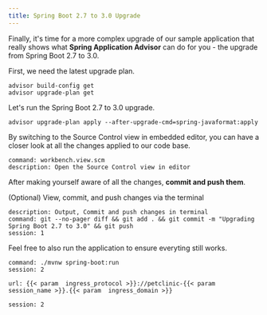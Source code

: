 ```yaml
---
title: Spring Boot 2.7 to 3.0 Upgrade
---
```


Finally, it's time for a more complex upgrade of our sample application that really shows what **Spring Application Advisor** can do for you - the upgrade from Spring Boot 2.7 to 3.0.


First, we need the latest upgrade plan.
```execute
advisor build-config get
advisor upgrade-plan get 
```

Let's run the Spring Boot 2.7 to 3.0 upgrade.
```execute
advisor upgrade-plan apply --after-upgrade-cmd=spring-javaformat:apply
```

By switching to the Source Control view in embedded editor, you can have a closer look at all the changes applied to our code base.
```editor:execute-command
command: workbench.view.scm
description: Open the Source Control view in editor
```
After making yourself aware of all the changes, **commit and push them**.


(Optional) View, commit, and push changes via the terminal
```terminal:execute
description: Output, Commit and push changes in terminal 
command: git --no-pager diff && git add . && git commit -m "Upgrading Spring Boot 2.7 to 3.0" && git push
session: 1
```

Feel free to also run the application to ensure everyting still works.
```terminal:execute
command: ./mvnw spring-boot:run
session: 2
```
```dashboard:open-url
url: {{< param  ingress_protocol >}}://petclinic-{{< param  session_name >}}.{{< param  ingress_domain >}}
```

```terminal:interrupt
session: 2
```



